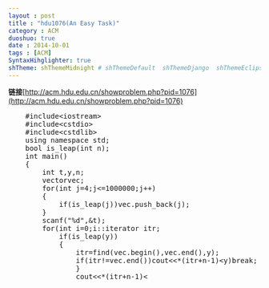 ```yaml
---
layout : post
title : "hdu1076(An Easy Task)"
category : ACM
duoshuo: true
date : 2014-10-01
tags : [ACM]
SyntaxHihglighter: true
shTheme: shThemeMidnight # shThemeDefault  shThemeDjango  shThemeEclipse  shThemeEmacs  shThemeFadeToGrey  shThemeMidnight  shThemeRDark
---
```


**链接**[http://acm.hdu.edu.cn/showproblem.php?pid=1076](http://acm.hdu.edu.cn/showproblem.php?pid=1076)

<!-- more -->

<pre class="brush: c; ">
	#include&lt;iostream&gt;
	#include&lt;cstdio&gt;
	#include&lt;cstdlib&gt;
	using namespace std;
	bool is_leap(int n);
	int main()
	{
	    int t,y,n;
	    vector<int>vec;
	    for(int j=4;j<=1000000;j++)
	    {
	        if(is_leap(j))vec.push_back(j);
	    }
	    scanf("%d",&t);
	    for(int i=0;i<t;i++)
	    {
	        scanf("%d%d",&y,&n);
	        vector<int>::iterator itr;
	        if(is_leap(y))
	        {
	            itr=find(vec.begin(),vec.end(),y);
	            if(itr!=vec.end())cout<<*(itr+n-1)<<endl;
	        }
	        else
	        {
	            for(itr=vec.begin();itr!=vec.end();itr++)
	            {
	                if(*itr>y)break;
	            }
	            cout<<*(itr+n-1)<<endl;
	
	        }
	    }
	    
	    return 0;
	}
	bool is_leap(int n)
	{
	    if((n%4==0&&n%100!=0)||n%400==0)
	        return true;
	    else
	        return false;
	    return true;
	}
</pre>
